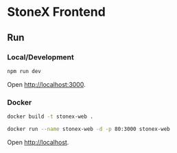 # StoneX Frontend

## Run

### Local/Development

```bash
npm run dev
```

Open [http://localhost:3000](http://localhost:3000).

### Docker

```bash
docker build -t stonex-web .
```

```bash
docker run --name stonex-web -d -p 80:3000 stonex-web
```

Open [http://localhost](http://localhost).

